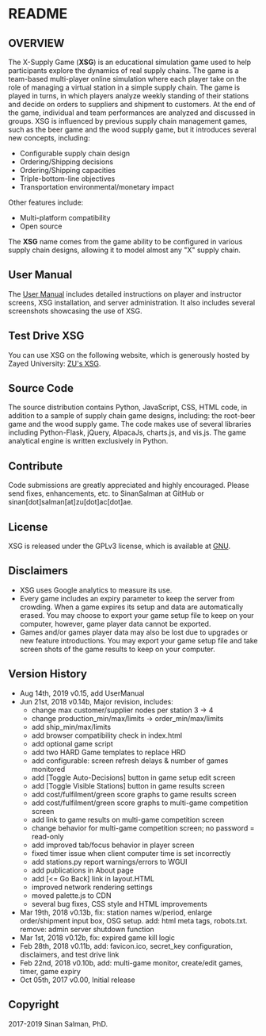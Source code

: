 # README #

## OVERVIEW ##
The X-Supply Game (**XSG**) is an educational simulation game used to help participants explore the dynamics of real supply chains. The game is a team-based multi-player online simulation where each player take on the role of managing a virtual station in a simple supply chain. The game is played in turns, in which players analyze weekly standing of their stations and decide on orders to suppliers and shipment to customers. At the end of the game, individual and team performances are analyzed and discussed in groups.
XSG is influenced by previous supply chain management games, such as the beer game and the wood supply game, but it introduces several new concepts, including:

* Configurable supply chain design
* Ordering/Shipping decisions
* Ordering/Shipping capacities
* Triple-bottom-line objectives
* Transportation environmental/monetary impact

Other features include:
* Multi-platform compatibility
* Open source

The **XSG** name comes from the game ability to be configured in various supply chain designs, allowing it to model almost any "X" supply chain.

## User Manual

The [User Manual](./docs/UserManual.MD) includes detailed instructions on player and instructor screens, XSG installation, and server administration. It also includes several screenshots showcasing the use of XSG.

## Test Drive XSG ##
You can use XSG on the following website, which is generously hosted by Zayed University:
[ZU's XSG](https://istm.zu.ac.ae/xsg).

## Source Code ##
The source distribution contains Python, JavaScript, CSS, HTML code, in addition to a sample of supply chain game designs, including: the root-beer game and the wood supply game. The code makes use of several libraries including Python-Flask, jQuery, AlpacaJs, charts.js, and vis.js. The game analytical engine is written exclusively in Python.

## Contribute ##
Code submissions are greatly appreciated and highly encouraged. Please send fixes, enhancements, etc. to SinanSalman at GitHub or sinan\[dot\]salman\[at\]zu\[dot\]ac\[dot\]ae.

## License ##
XSG is released under the GPLv3 license, which is available at [GNU](https://www.gnu.org/licenses/gpl-3.0.en.html).

## Disclaimers ##
*   XSG uses Google analytics to measure its use.
*   Every game includes an expiry parameter to keep the server from crowding. When a game expires its setup and data are automatically erased. You may choose to export your game setup file to keep on your computer, however, game player data cannot be exported.
*   Games and/or games player data may also be lost due to upgrades or new feature introductions. You may export your game setup file and take screen shots of the game results to keep on your computer.

## Version History
*   Aug 14th, 2019    v0.15, add UserManual
*   Jun 21st, 2018    v0.14b, Major revision, includes:
      * change max customer/supplier nodes per station 3 -> 4
      * change production_min/max/limits -> order_min/max/limits
      * add ship_min/max/limits
      * add browser compatibility check in index.html
      * add optional game script
      * add two HARD Game templates to replace HRD
      * add configurable: screen refresh delays & number of games monitored
      * add [Toggle Auto-Decisions] button in game setup edit screen
      * add [Toggle Visible Stations] button in game results screen
      * add cost/fulfilment/green score graphs to game results screen
      * add cost/fulfilment/green score graphs to multi-game competition screen
      * add link to game results on multi-game competition screen
      * change behavior for multi-game competition screen; no password = read-only
      * add improved tab/focus behavior in player screen
      * fixed timer issue when client computer time is set incorrectly
      * add stations.py report warnings/errors to WGUI
      * add publications in About page
      * add [<= Go Back] link in layout.HTML
      * improved network rendering settings
      * moved palette.js to CDN
      * several bug fixes, CSS style and HTML improvements
*   Mar 19th, 2018    v0.13b, fix: station names w/period, enlarge order/shipment input box, OSG setup. add: html meta tags, robots.txt. remove: admin server shutdown function
*   Mar  1st, 2018    v0.12b, fix: expired game kill logic
*   Feb 28th, 2018    v0.11b, add: favicon.ico, secret_key configuration, disclaimers, and test drive link
*   Feb 22nd, 2018    v0.10b, add: multi-game monitor, create/edit games, timer, game expiry  
*   Oct 05th, 2017    v0.00,  Initial release

## Copyright
2017-2019 Sinan Salman, PhD.